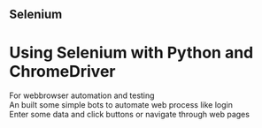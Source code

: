 ## Selenium

# Using Selenium with Python and ChromeDriver

For webbrowser automation and testing <br/>
An built some simple bots to automate web process like login<br/>
Enter some data and click buttons or navigate through web pages<br/>
